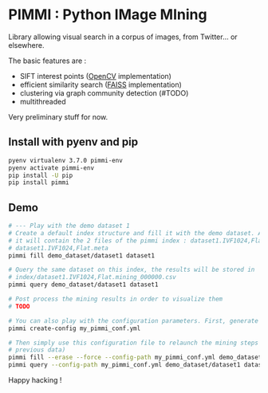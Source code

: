 # PIMMI : Python IMage MIning
Library allowing visual search in a corpus of images, from Twitter... or elsewhere.

The basic features are :
- SIFT interest points ([OpenCV](https://opencv.org/) implementation)
- efficient similarity search ([FAISS](https://github.com/facebookresearch/faiss) implementation)
- clustering via graph community detection (#TODO) 
- multithreaded

Very preliminary stuff for now.

## Install with pyenv and pip
```bash
pyenv virtualenv 3.7.0 pimmi-env
pyenv activate pimmi-env
pip install -U pip
pip install pimmi
```

## Demo
```bash
# --- Play with the demo dataset 1
# Create a default index structure and fill it with the demo dataset. An 'index' directory will be created,
# it will contain the 2 files of the pimmi index : dataset1.IVF1024,Flat.faiss and 
# dataset1.IVF1024,Flat.meta
pimmi fill demo_dataset/dataset1 dataset1

# Query the same dataset on this index, the results will be stored in 
# index/dataset1.IVF1024,Flat.mining_000000.csv
pimmi query demo_dataset/dataset1 dataset1

# Post process the mining results in order to visualize them
# TODO

# You can also play with the configuration parameters. First, generate a default configuration file
pimmi create-config my_pimmi_conf.yml

# Then simply use this configuration file to relaunch the mining steps (erasing without prompt the 
# previous data)
pimmi fill --erase --force --config-path my_pimmi_conf.yml demo_dataset/dataset1 dataset1
pimmi query --config-path my_pimmi_conf.yml demo_dataset/dataset1 dataset1
```

Happy hacking !



